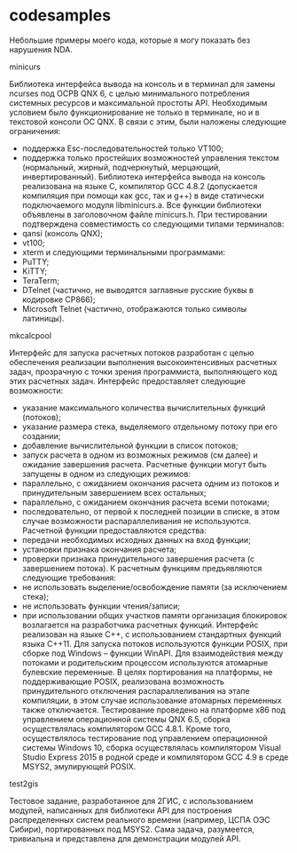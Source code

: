 # codesamples
Небольшие примеры моего кода, которые я могу показать без нарушения NDA.

minicurs

Библиотека интерфейса вывода на консоль и в терминал для замены ncurses
под ОСРВ QNX 6, с целью минимального потребления системных ресурсов и 
максимальной простоты API. Необходимым условием было функционирование 
не только в терминале, но и в текстовой консоли ОС QNX. В связи с этим, 
были наложены следующие ограничения:
- поддержка Esc-последовательностей только VT100;
- поддержка только простейших возможностей управления текстом 
(нормальный, жирный, подчеркнутый, мерцающий, инвертированный).
Библиотека интерфейса вывода на консоль реализована на языке C, компилятор 
GCC 4.8.2 (допускается компиляция при помощи как gcc, так и g++) в виде 
статически подключаемого модуля libminicurs.a. 
Все функции библиотеки объявлены в заголовочном файле minicurs.h.
При тестировании подтверждена совместимость со следующими типами терминалов:
- qansi (консоль QNX);
- vt100;
- xterm
и следующими терминальными программами:
- PuTTY;
- KiTTY;
- TeraTerm;
- DTelnet (частично, не выводятся заглавные русские буквы в кодировке CP866);
- Microsoft Telnet (частично, отображаются только символы латиницы).

mkcalcpool

Интерфейс для запуска расчетных потоков разработан с целью обеспечения 
реализации выполнения высокоинтенсивных расчетных задач, прозрачную с 
точки зрения программиста, выполняющего код этих расчетных задач.
Интерфейс предоставляет следующие возможности:
- указание максимального количества вычислительных функций (потоков);
- указание размера стека, выделяемого отдельному потоку при его создании;
- добавление вычислительной функции в список потоков;
- запуск расчета в одном из возможных режимов (см далее) и ожидание 
завершения расчета.
Расчетные функции могут быть запущены в одном из следующих режимов:
- параллельно, с ожиданием окончания расчета одним из потоков и 
принудительным завершением всех остальных;
- параллельно, с ожиданием окончания расчета всеми потоками;
- последовательно, от первой к последней позиции в списке, в этом случае 
возможности распараллеливания не используются.
Расчетной функции предоставляются средства:
- передачи необходимых исходных данных на вход функции;
- установки признака окончания расчета;
- проверки признака принудительного завершения расчета (с завершением потока).
К расчетным функциям предъявляются следующие требования:
- не использовать выделение/освобождение памяти (за исключением стека);
- не использовать функции чтения/записи;
- при использовании общих участков памяти организация блокировок возлагается 
на разработчика расчетных функций.
Интерфейс реализован на языке C++, с использованием стандартных функций языка 
C++11. Для запуска потоков используются функции POSIX, при сборке под 
Windows – функции WinAPI. Для взаимодействия между потоками и родительским 
процессом используются атомарные булевские переменные.
В целях портирования на платформы, не поддерживающие POSIX, реализована 
возможность принудительного отключения распараллеливания на этапе компиляции, 
в этом случае использование атомарных переменных также отключается.
Тестирование проведено на платформе x86 под управлением операционной системы 
QNX 6.5, сборка осуществлялась компилятором GCC 4.8.1. Кроме того, 
осуществлялось тестирование под управлением операционной системы Windows 10, 
сборка осуществлялась компилятором Visual Studio Express 2015 в родной среде 
и компилятором GCC 4.9 в среде MSYS2, эмулирующей POSIX.

test2gis

Тестовое задание, разработанное для 2ГИС, с использованием модулей, 
написанных для библиотеки API для построения распределенных систем 
реального времени (например, ЦСПА ОЭС Сибири), портированных под MSYS2.
Сама задача, разумеется, тривиальна и представлена для демонстрации
модулей API.

